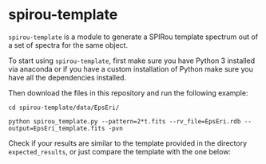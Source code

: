 # spirou-template

`spirou-template` is a module to generate a SPIRou template spectrum out of a set of spectra for the same object.

To start using `spirou-template`, first make sure you have Python 3 installed via anaconda or if you have a custom installation of Python make sure you have all the dependencies installed.

Then download the files in this repository and run the following example:

```
cd spirou-template/data/EpsEri/

python spirou_template.py --pattern=2*t.fits --rv_file=EpsEri.rdb --output=EpsEri_template.fits -pvn

```

Check if your results are similar to the template provided in the directory `expected_results`, or just compare the template with the one below:
